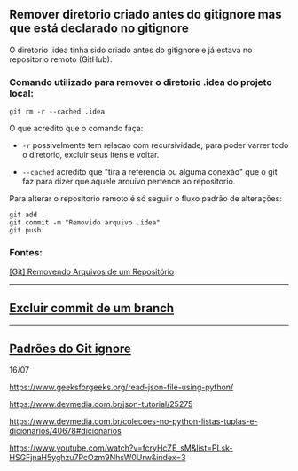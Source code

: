 ## Remover diretorio criado antes do gitignore mas que está declarado no gitignore

O diretorio .idea tinha sido criado antes do gitignore e já estava no repositorio remoto (GitHub).

### Comando utilizado para remover o diretorio .idea do projeto local:

```console
git rm -r --cached .idea
```

O que acredito que o comando faça:

* ```-r``` possivelmente tem relacao com recursividade, para poder varrer todo o diretorio, excluir seus itens e voltar.

* ```--cached``` acredito que "tira a referencia ou alguma conexão" que o git faz para dizer que aquele arquivo pertence ao repositorio. 

Para alterar o repositorio remoto é só seguiir o fluxo padrão de alterações:

```console
git add .
git commit -m "Removido arquivo .idea"
git push
```

### Fontes:

[[Git] Removendo Arquivos de um Repositório](https://medium.com/@andgomes/git-removendo-arquivos-de-um-reposit%C3%B3rio-7eed699a035f)

---

## [Excluir commit de um branch](https://pt.stackoverflow.com/questions/128578/como-excluir-commit-de-um-branch-no-git)

---

## [Padrões do Git ignore](https://www.atlassian.com/br/git/tutorials/saving-changes/gitignore)

16/07

https://www.geeksforgeeks.org/read-json-file-using-python/

https://www.devmedia.com.br/json-tutorial/25275

https://www.devmedia.com.br/colecoes-no-python-listas-tuplas-e-dicionarios/40678#dicionarios

https://www.youtube.com/watch?v=fcryHcZE_sM&list=PLsk-HSGFjnaH5yghzu7PcOzm9NhsW0Urw&index=3